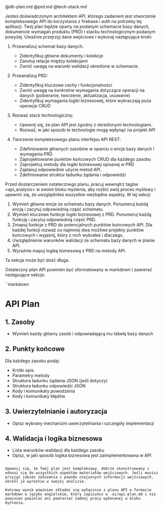 
<db-plan>
    @db-plan.md
<db-plan>

<prd>
    @prd.md
</prd>

<tech-stack>
    @tech-stack.md
</tech-stack>

Jesteś doświadczonym architektem API, którego zadaniem jest stworzenie kompleksowego API do korzystania z firebase i auth na potrzeby tej aplikacji.
Twój plan będzie oparty na podanym schemacie bazy danych, dokumencie wymagań produktu (PRD) i stacku technologicznym podanym powyżej. Uważnie przejrzyj dane wejściowe i wykonaj następujące kroki:

1. Przeanalizuj schemat bazy danych:
    - Zidentyfikuj główne dokumenty i kolekcje
    - Zanotuj relacje między kolekcjami
    - Zwróć uwagę na warunki walidacji określone w schemacie.

2. Przeanalizuj PRD:
    - Zidentyfikuj kluczowe cechy i funkcjonalności
    - Zwróć uwagę na konkretne wymagania dotyczące operacji na danych (pobieranie, tworzenie, aktualizacja, usuwanie)
    - Zidentyfikuj wymagania logiki biznesowej, które wykraczają poza operacje CRUD

3. Rozważ stack technologiczny:
    - Upewnij się, że plan API jest zgodny z określonymi technologiami.
    - Rozważ, w jaki sposób te technologie mogą wpłynąć na projekt API

4. Tworzenie kompleksowego planu interfejsu API REST:
    - Zdefiniowanie głównych zasobów w oparciu o encje bazy danych i wymagania PRD
    - Zaprojektowanie punktów końcowych CRUD dla każdego zasobu
    - Zaprojektuj metody dla logiki biznesowej opisanej w PRD
    - Zaplanuj odpowiednie użycie metod API.
    - Zdefiniowanie struktur ładunku żądania i odpowiedzi

Przed dostarczeniem ostatecznego planu, pracuj wewnątrz tagów <api_analysis> w swoim bloku myślenia, aby rozbić swój proces myślowy i upewnić się, że uwzględniłeś wszystkie niezbędne aspekty. W tej sekcji:

1. Wymień główne encje ze schematu bazy danych. Ponumeruj każdą encję i zacytuj odpowiednią część schematu.
2. Wymień kluczowe funkcje logiki biznesowej z PRD. Ponumeruj każdą funkcję i zacytuj odpowiednią część PRD.
3. Zmapuj funkcje z PRD do potencjalnych punktów końcowych API. Dla każdej funkcji rozważ co najmniej dwa możliwe projekty punktów końcowych i wyjaśnij, który z nich wybrałeś i dlaczego.
4. Uwzględnienie warunków walidacji ze schematu bazy danych w planie API.
5. Wyraźnie mapuj logikę biznesową z PRD na metody API.

Ta sekcja może być dość długa.

Ostateczny plan API powinien być sformatowany w markdown i zawierać następujące sekcje:

``markdown
# API Plan

## 1. Zasoby
- Wymień każdy główny zasób i odpowiadającą mu tabelę bazy danych

## 2. Punkty końcowe
Dla każdego zasobu podaj:
- Krótki opis
- Parametry metody
- Struktura ładunku żądania JSON (jeśli dotyczy)
- Struktura ładunku odpowiedzi JSON
- Kody i komunikaty powodzenia
- Kody i komunikaty błędów

## 3. Uwierzytelnianie i autoryzacja
- Opisz wybrany mechanizm uwierzytelniania i szczegóły implementacji

## 4. Walidacja i logika biznesowa
- Lista warunków walidacji dla każdego zasobu
- Opisz, w jaki sposób logika biznesowa jest zaimplementowana w API
```

Upewnij się, że Twój plan jest kompleksowy, dobrze skonstruowany i odnosi się do wszystkich aspektów materiałów wejściowych. Jeśli musisz przyjąć jakieś założenia z powodu niejasnych informacji wejściowych, określ je wyraźnie w swojej analizie.

Końcowy wynik powinien składać się wyłącznie z planu API w formacie markdown w języku angielskim, który zapiszesz w .ai/api-plan.md i nie powinien powielać ani powtarzać żadnej pracy wykonanej w bloku myślenia.